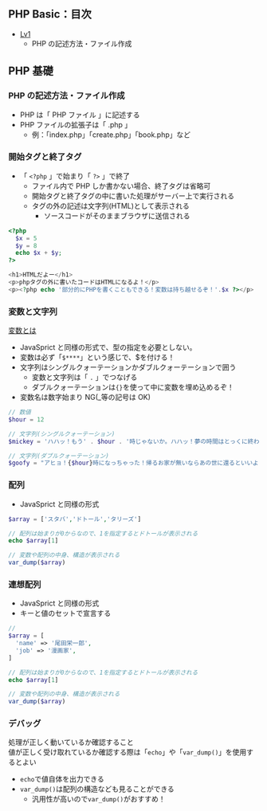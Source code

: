 <link rel="stylesheet" href="./assets/css/markdown.css">
<!-- <link rel="stylesheet" href="https://cdn.jsdelivr.net/npm/github-markdown-css@3.0.1/github-markdown.min.css"> -->

## PHP Basic：目次

- [Lv1](#Lv1)
  - PHP の記述方法・ファイル作成

## PHP 基礎

### PHP の記述方法・ファイル作成

- PHP は「 PHP ファイル 」に記述する
- PHP ファイルの拡張子は「 .php 」
  - 例：「index.php」「create.php」「book.php」など

### 開始タグと終了タグ

- 「 `<?php` 」で始まり「 `?>` 」で終了
  - ファイル内で PHP しか書かない場合、終了タグは省略可
  - 開始タグと終了タグの中に書いた処理がサーバー上で実行される
  - タグの外の記述は文字列(HTML)として表示される
    - ソースコードがそのままブラウザに送信される

```php
<?php
  $x = 5
  $y = 8
  echo $x + $y;
?>

<h1>HTMLだよー</h1>
<p>phpタグの外に書いたコードはHTMLになるよ！</p>
<p><?php echo '部分的にPHPを書くこともできる！変数は持ち越せるぞ！'.$x ?></p>
```

### 変数と文字列

[変数とは](explain#変数)

- JavaSprict と同様の形式で、型の指定を必要としない。
- 変数は必ず「`$****`」という感じで、$を付ける！
- 文字列はシングルクォーテーションかダブルクォーテーションで囲う
  - 変数と文字列は「 `.` 」でつなげる
  - ダブルクォーテーションは`{}`を使って中に変数を埋め込めるぞ！
- 変数名は数字始まり NG(\_等の記号は OK)

```php
// 数値
$hour = 12

// 文字列(シングルクォーテーション)
$mickey = 'ハハッ！もう' . $hour . '時じゃないか。ハハッ！夢の時間はとっくに終わりだよ！'

// 文字列(ダブルクォーテーション)
$goofy = "アヒョ！{$hour}時になっちゃった！帰るお家が無いならあの世に還るといいよ！"

```

### 配列

- JavaSprict と同様の形式

```php
$array = ['スタバ','ドトール','タリーズ']

// 配列は始まりが0からなので、1を指定するとドトールが表示される
echo $array[1]

// 変数や配列の中身、構造が表示される
var_dump($array)

```

### 連想配列

- JavaSprict と同様の形式
- キーと値のセットで宣言する

```php
//
$array = [
  'name' => '尾田栄一郎',
  'job' => '漫画家',
]

// 配列は始まりが0からなので、1を指定するとドトールが表示される
echo $array[1]

// 変数や配列の中身、構造が表示される
var_dump($array)

```

### デバッグ

処理が正しく動いているか確認すること<br>
値が正しく受け取れているか確認する際は「`echo`」や「`var_dump()`」を使用するとよい

- `echo`で値自体を出力できる
- `var_dump()`は配列の構造なども見ることができる
  - 汎用性が高いので`var_dump()`がおすすめ！
